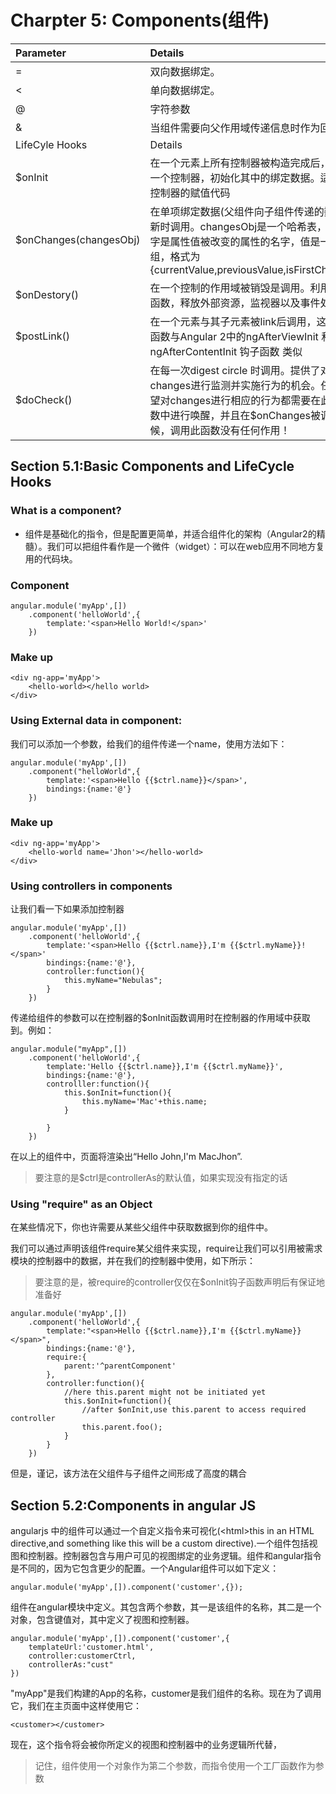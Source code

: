 # Charpter 5: Components\(组件\)

| Parameter | Details |
| :--- | :--- |
| = | 双向数据绑定。 |
| &lt; | 单向数据绑定。 |
| @ | 字符参数 |
| & | 当组件需要向父作用域传递信息时作为回调函数 |
| LifeCyle Hooks | Details |
| $onInit | 在一个元素上所有控制器被构造完成后，遍历每一个控制器，初始化其中的绑定数据。适合存放控制器的赋值代码 |
| $onChanges\(changesObj\) | 在单项绑定数据\(父组件向子组件传递的数据\)更新时调用。changesObj是一个哈希表，其关键字是属性值被改变的属性的名字，值是一个数组，格式为{currentValue,previousValue,isFirstChange\(\)} |
| $onDestory\(\) | 在一个控制的作用域被销毁是调用。利用此钩子函数，释放外部资源，监视器以及事件处理器。 |
| $postLink\(\) | 在一个元素与其子元素被link后调用，这个钩子函数与Angular 2中的ngAfterViewInit 和ngAfterContentInit 钩子函数 类似 |
| $doCheck\(\) | 在每一次digest circle 时调用。提供了对changes进行监测并实施行为的机会。任何你希望对changes进行相应的行为都需要在此钩子函数中进行唤醒，并且在$onChanges被调用的时候，调用此函数没有任何作用！ |

## Section 5.1:Basic Components and LifeCycle Hooks

### What is a component?

* 组件是基础化的指令，但是配置更简单，并适合组件化的架构（Angular2的精髓）。我们可以把组件看作是一个微件（widget）：可以在web应用不同地方复用的代码块。

### Component

```
angular.module('myApp',[])
    .component('helloWorld',{
        template:'<span>Hello World!</span>'
    })
```

### Make up

```
<div ng-app='myApp'>
    <hello-world></hello world>
</div>
```

### Using External data in component:

我们可以添加一个参数，给我们的组件传递一个name，使用方法如下：

```
angular.module('myApp',[])
    .component("helloWorld",{
        template:'<span>Hello {{$ctrl.name}}</span>',
        bindings:{name:'@'}
    })
```

### Make up

```
<div ng-app='myApp'>
    <hello-world name='Jhon'></hello-world>
</div>
```

### Using controllers in components

让我们看一下如果添加控制器

```
angular.module('myApp',[])
    .component('helloWorld',{
        template:'<span>Hello {{$ctrl.name}},I'm {{$ctrl.myName}}!</span>'
        bindings:{name:'@'},
        controller:function(){
            this.myName="Nebulas";
        }
    })
```

传递给组件的参数可以在控制器的$onInit函数调用时在控制器的作用域中获取到。例如：

```
angular.module("myApp",[])
    .component('helloWorld',{
        template:'Hello {{$ctrl.name}},I'm {{$ctrl.myName}}',
        bindings:{name:'@'},
        controlller:function(){
            this.$onInit=function(){
                this.myName='Mac'+this.name;
            }

        }
    })
```

在以上的组件中，页面将渲染出“Hello John,I'm MacJhon”.

> 要注意的是$ctrl是controllerAs的默认值，如果实现没有指定的话

### Using "require" as an Object

在某些情况下，你也许需要从某些父组件中获取数据到你的组件中。

我们可以通过声明该组件require某父组件来实现，require让我们可以引用被需求模块的控制器中的数据，并在我们的控制器中使用，如下所示：

> 要注意的是，被require的controller仅仅在$onInit钩子函数声明后有保证地准备好

```
angular.module('myApp',[])
    .component('helloWorld',{
        template:"<span>Hello {{$ctrl.name}},I'm {{$ctrl.myName}}</span>",
        bindings:{name:'@'},
        require:{
            parent:'^parentComponent'
        },
        controller:function(){
            //here this.parent might not be initiated yet
            this.$onInit=function(){
                //after $onInit,use this.parent to access required controller
                this.parent.foo();
            }
        }
    })
```

但是，谨记，该方法在父组件与子组件之间形成了高度的耦合

## Section 5.2:Components in angular JS

angularjs 中的组件可以通过一个自定义指令来可视化\(&lt;html&gt;this in an HTML directive,and something like this will be a custom directive\).一个组件包括视图和控制器。控制器包含与用户可见的视图绑定的业务逻辑。组件和angular指令是不同的，因为它包含更少的配置。一个Angular组件可以如下定义：

```
angular.module('myApp',[]).component('customer',{});
```

组件在angular模块中定义。其包含两个参数，其一是该组件的名称，其二是一个对象，包含键值对，其中定义了视图和控制器。

```
angular.module('myApp',[]).component('customer',{
    templateUrl:'customer.html',
    controller:customerCtrl,
    controllerAs:"cust"
})
```

"myApp"是我们构建的App的名称，customer是我们组件的名称。现在为了调用它，我们在主页面中这样使用它：

```
<customer></customer>
```

现在，这个指令将会被你所定义的视图和控制器中的业务逻辑所代替，

> 记住，组件使用一个对象作为第二个参数，而指令使用一个工厂函数作为参数

















